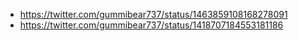 - https://twitter.com/gummibear737/status/1463859108168278091
- https://twitter.com/gummibear737/status/1418707184553181186